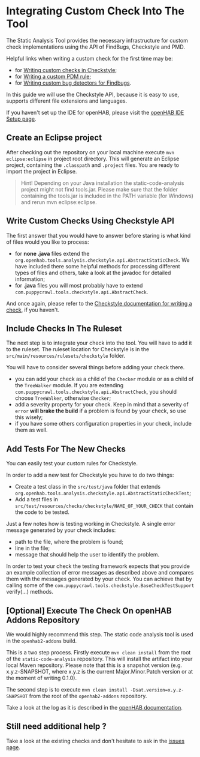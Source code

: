 # Integrating Custom Check Into The Tool

The Static Analysis Tool provides the necessary infrastructure for custom check implementations using the API of FindBugs, Checkstyle and PMD. 

Helpful links when writing a custom check for the first time may be:

- for [Writing custom checks in Checkstyle](http://checkstyle.sourceforge.net/writingchecks.html#Writing_Checks);
- for [Writing a custom PDM rule](http://pmd.sourceforge.net/pmd-4.3.0/howtowritearule.html);
- for [Writing custom bug detectors for Findbugs](https://www.ibm.com/developerworks/library/j-findbug2/).

In this guide we will use the Checkstyle API, because it is easy to use, supports different file extensions and languages. 

If you haven't set up the IDE for openHAB, please visit the [openHAB IDE Setup page](https://www.openhab.org/docs/developer/development/ide.html). 

## Create an Eclipse project

After checking out the repository on your local machine execute `mvn eclipse:eclipse` in project root directory. This will generate an Eclipse project, containing the `.classpath` and `.project` files. You are ready to import the project in Eclipse.

>	Hint! Depending on your Java installation the static-code-analysis project might not find tools.jar. Please make sure that the folder containing the tools.jar is included in the PATH variable (for Windows) and rerun mvn eclipse:eclipse.


## Write Custom Checks Using Checkstyle API

The first answer that you would have to answer before staring is what kind of files would you like to process:

- for **none .java** files extend the `org.openhab.tools.analysis.checkstyle.api.AbstractStaticCheck`. We have included there some helpful methods for processing different types of files and others, take a look at the javadoc for detailed information;
- for **.java** files you will most probably have to extend `com.puppycrawl.tools.checkstyle.api.AbstractCheck`.

And once again, please refer to the [Checkstyle documentation for writing a check](http://checkstyle.sourceforge.net/writingchecks.html), if you haven't.

## Include Checks In The Ruleset

The next step is to integrate your check into the tool. You will have to add it to the ruleset. The ruleset location for Checkstyle is in the `src/main/resources/rulesets/checkstyle` folder.

You will have to consider several things before adding your check there.

- you can add your check as a child of the `Checker` module or as a child of the `TreeWalker` module. If you are extending `com.puppycrawl.tools.checkstyle.api.AbstractCheck`, you should choose `TreeWalker`, otherwise `Checker`;
- add a severity property for your check. Keep in mind that a severity of `error` **will brake the build** if a problem is found by your check, so use this wisely;
- if you have some others configuration properties in your check, include them as well. 

## Add Tests For The New Checks

You can easily test your custom rules for Checkstyle.

In order to add a new test for Checkstyle you have to do two things:

- Create a test class in the `src/test/java` folder that extends `org.openhab.tools.analysis.checkstyle.api.AbstractStaticCheckTest`;
- Add a test files in `src/test/resources/checks/checkstyle/NAME_OF_YOUR_CHECK` that contain the code to be tested.

Just a few notes how is testing working in Checkstyle. A single error message generated by your check includes:
- path to the file, where the problem is found;
- line in the file;
- message that should help the user to identify the problem.

In order to test your check the testing framework expects that you provide an example collection of error messages as described above and compares them with the messages generated by your check. You can achieve that by calling some of the `com.puppycrawl.tools.checkstyle.BaseCheckTestSupport` verify(...) methods.

## [Optional] Execute The Check On openHAB Addons Repository

We would highly recommend this step. The static code analysis tool is used in the `openhab2-addons` build. 

This is a two step process. Firstly execute `mvn clean install` from the root of the `static-code-analysis` repository. This will install the artifact into your local Maven repository. Please note that this is a snapshot version (e.g. x.y.z-SNAPSHOT, where x.y.z is the current Major.Minor.Patch version or at the moment of writing 0.1.0).

The second step is to execute `mvn clean install -Dsat.version=x.y.z-SNAPSHOT` from the root of the `openhab2-addons` repository.

Take a look at the log as it is described in the [openHAB documentation](https://www.openhab.org/docs/developer/development/bindings.html#static-code-analysis).

## Still need additional help ?

Take a look at the existing checks and don't hesitate to ask in the [issues page](https://github.com/openhab/static-code-analysis/issues).
